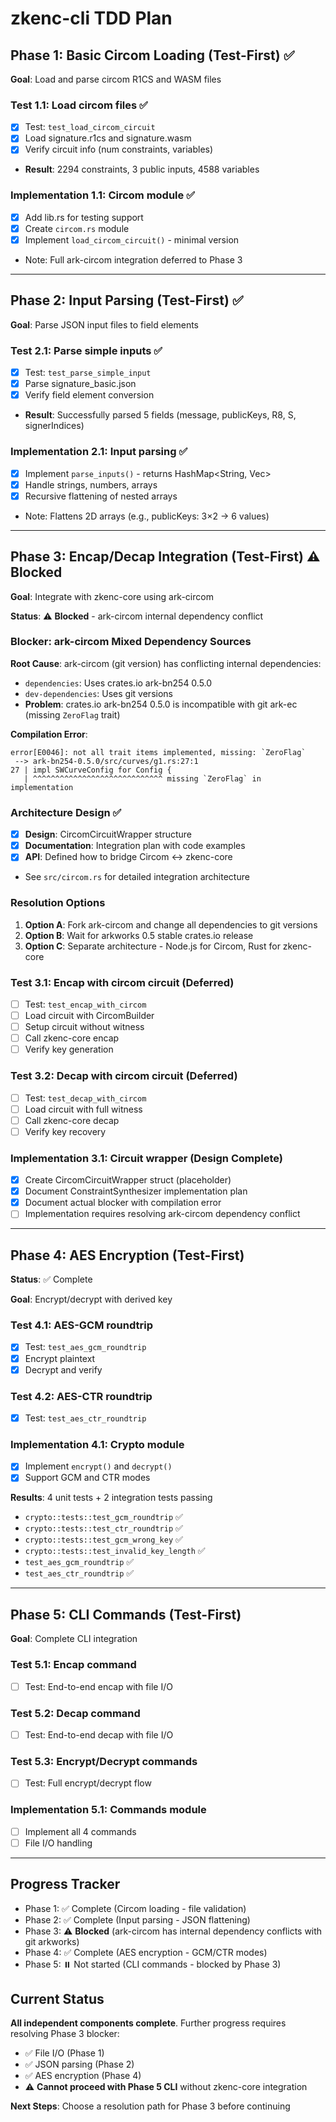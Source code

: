 # zkenc-cli TDD Plan

## Phase 1: Basic Circom Loading (Test-First) ✅

**Goal**: Load and parse circom R1CS and WASM files

### Test 1.1: Load circom files ✅

- [x] Test: `test_load_circom_circuit`
- [x] Load signature.r1cs and signature.wasm
- [x] Verify circuit info (num constraints, variables)
- **Result**: 2294 constraints, 3 public inputs, 4588 variables

### Implementation 1.1: Circom module ✅

- [x] Add lib.rs for testing support
- [x] Create `circom.rs` module
- [x] Implement `load_circom_circuit()` - minimal version
- Note: Full ark-circom integration deferred to Phase 3

---

## Phase 2: Input Parsing (Test-First) ✅

**Goal**: Parse JSON input files to field elements

### Test 2.1: Parse simple inputs ✅

- [x] Test: `test_parse_simple_input`
- [x] Parse signature_basic.json
- [x] Verify field element conversion
- **Result**: Successfully parsed 5 fields (message, publicKeys, R8, S, signerIndices)

### Implementation 2.1: Input parsing ✅

- [x] Implement `parse_inputs()` - returns HashMap<String, Vec<String>>
- [x] Handle strings, numbers, arrays
- [x] Recursive flattening of nested arrays
- Note: Flattens 2D arrays (e.g., publicKeys: 3×2 → 6 values)

---

## Phase 3: Encap/Decap Integration (Test-First) ⚠️ Blocked

**Goal**: Integrate with zkenc-core using ark-circom

**Status**: ⚠️ **Blocked** - ark-circom internal dependency conflict

### Blocker: ark-circom Mixed Dependency Sources

**Root Cause**: ark-circom (git version) has conflicting internal dependencies:
- `dependencies`: Uses crates.io ark-bn254 0.5.0
- `dev-dependencies`: Uses git versions
- **Problem**: crates.io ark-bn254 0.5.0 is incompatible with git ark-ec (missing `ZeroFlag` trait)

**Compilation Error**:
```
error[E0046]: not all trait items implemented, missing: `ZeroFlag`
 --> ark-bn254-0.5.0/src/curves/g1.rs:27:1
27 | impl SWCurveConfig for Config {
   | ^^^^^^^^^^^^^^^^^^^^^^^^^^^^^ missing `ZeroFlag` in implementation
```

### Architecture Design ✅

- [x] **Design**: CircomCircuitWrapper structure
- [x] **Documentation**: Integration plan with code examples
- [x] **API**: Defined how to bridge Circom ↔ zkenc-core
- See `src/circom.rs` for detailed integration architecture

### Resolution Options

1. **Option A**: Fork ark-circom and change all dependencies to git versions
2. **Option B**: Wait for arkworks 0.5 stable crates.io release
3. **Option C**: Separate architecture - Node.js for Circom, Rust for zkenc-core

### Test 3.1: Encap with circom circuit (Deferred)

- [ ] Test: `test_encap_with_circom`
- [ ] Load circuit with CircomBuilder
- [ ] Setup circuit without witness
- [ ] Call zkenc-core encap
- [ ] Verify key generation

### Test 3.2: Decap with circom circuit (Deferred)

- [ ] Test: `test_decap_with_circom`
- [ ] Load circuit with full witness
- [ ] Call zkenc-core decap
- [ ] Verify key recovery

### Implementation 3.1: Circuit wrapper (Design Complete)

- [x] Create CircomCircuitWrapper struct (placeholder)
- [x] Document ConstraintSynthesizer implementation plan
- [x] Document actual blocker with compilation error
- [ ] Implementation requires resolving ark-circom dependency conflict

---

## Phase 4: AES Encryption (Test-First)

**Status**: ✅ Complete

**Goal**: Encrypt/decrypt with derived key

### Test 4.1: AES-GCM roundtrip

- [x] Test: `test_aes_gcm_roundtrip`
- [x] Encrypt plaintext
- [x] Decrypt and verify

### Test 4.2: AES-CTR roundtrip

- [x] Test: `test_aes_ctr_roundtrip`

### Implementation 4.1: Crypto module

- [x] Implement `encrypt()` and `decrypt()`
- [x] Support GCM and CTR modes

**Results**: 4 unit tests + 2 integration tests passing

- `crypto::tests::test_gcm_roundtrip` ✅
- `crypto::tests::test_ctr_roundtrip` ✅
- `crypto::tests::test_gcm_wrong_key` ✅
- `crypto::tests::test_invalid_key_length` ✅
- `test_aes_gcm_roundtrip` ✅
- `test_aes_ctr_roundtrip` ✅

---

## Phase 5: CLI Commands (Test-First)

**Goal**: Complete CLI integration

### Test 5.1: Encap command

- [ ] Test: End-to-end encap with file I/O

### Test 5.2: Decap command

- [ ] Test: End-to-end decap with file I/O

### Test 5.3: Encrypt/Decrypt commands

- [ ] Test: Full encrypt/decrypt flow

### Implementation 5.1: Commands module

- [ ] Implement all 4 commands
- [ ] File I/O handling

---

## Progress Tracker

- Phase 1: ✅ Complete (Circom loading - file validation)
- Phase 2: ✅ Complete (Input parsing - JSON flattening)
- Phase 3: ⚠️ **Blocked** (ark-circom has internal dependency conflicts with git arkworks)
- Phase 4: ✅ Complete (AES encryption - GCM/CTR modes)
- Phase 5: ⏸️ Not started (CLI commands - blocked by Phase 3)

## Current Status

**All independent components complete**. Further progress requires resolving Phase 3 blocker:
- ✅ File I/O (Phase 1)
- ✅ JSON parsing (Phase 2)  
- ✅ AES encryption (Phase 4)
- ⚠️ **Cannot proceed with Phase 5 CLI** without zkenc-core integration

**Next Steps**: Choose a resolution path for Phase 3 before continuing
